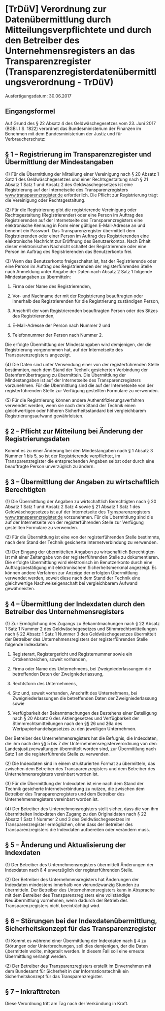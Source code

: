 # [TrDüV] Verordnung zur Datenübermittlung durch Mitteilungsverpflichtete und durch den Betreiber des Unternehmensregisters an das Transparenzregister  (Transparenzregisterdatenübermittlungsverordnung - TrDüV)

Ausfertigungsdatum: 30.06.2017

 

## Eingangsformel

Auf Grund des § 22 Absatz 4 des Geldwäschegesetzes vom 23. Juni 2017 (BGBl. I S. 1822) verordnet das Bundesministerium der Finanzen im Benehmen mit dem Bundesministerium der Justiz und für Verbraucherschutz:


## § 1 – Registrierung im Transparenzregister und Übermittlung der Mindestangaben

(1) Für die Übermittlung der Mitteilung einer Vereinigung nach § 20 Absatz 1 Satz 1 des Geldwäschegesetzes und einer Rechtsgestaltung nach § 21 Absatz 1 Satz 1 und Absatz 2 des Geldwäschegesetzes ist eine Registrierung auf der Internetseite des Transparenzregisters www.transparenzregister.de erforderlich. Die Pflicht zur Registrierung trägt die Vereinigung oder Rechtsgestaltung.

(2) Für die Registrierung gibt die registrierende Vereinigung oder Rechtsgestaltung (Registrierender) oder eine Person im Auftrag des Registrierenden auf der Internetseite des Transparenzregisters eine elektronische Kennung in Form einer gültigen E-Mail-Adresse an und benennt ein Passwort. Das Transparenzregister übermittelt dem Registrierenden oder einer Person im Auftrag des Registrierenden eine elektronische Nachricht zur Eröffnung des Benutzerkontos. Nach Erhalt dieser elektronischen Nachricht schaltet der Registrierende oder eine Person im Auftrag des Registrierenden das Benutzerkonto frei.

(3) Wenn das Benutzerkonto freigeschaltet ist, hat der Registrierende oder eine Person im Auftrag des Registrierenden der registerführenden Stelle nach Anmeldung unter Angabe der Daten nach Absatz 2 Satz 1 folgende Mindestangaben zu übermitteln:

1. Firma oder Name des Registrierenden,

2. Vor- und Nachname der mit der Registrierung beauftragten oder innerhalb des Registrierenden für die Registrierung zuständigen Person,

3. Anschrift der vom Registrierenden beauftragten Person oder des Sitzes des Registrierenden,

4. E-Mail-Adresse der Person nach Nummer 2 und

5. Telefonnummer der Person nach Nummer 2.

Die erfolgte Übermittlung der Mindestangaben wird demjenigen, der die Registrierung vorgenommen hat, auf der Internetseite des Transparenzregisters angezeigt.

(4) Die Daten sind unter Verwendung einer von der registerführenden Stelle bestimmten, nach dem Stand der Technik gesicherten Verbindung der Datenfernübertragung zu übermitteln. Die Übermittlung der Mindestangaben ist auf der Internetseite des Transparenzregisters vorzunehmen. Für die Übermittlung sind die auf der Internetseite von der registerführenden Stelle zur Verfügung gestellten Formulare zu verwenden.

(5) Für die Registrierung können andere Authentifizierungsverfahren verwendet werden, wenn sie nach dem Stand der Technik einen gleichwertigen oder höheren Sicherheitsstandard bei vergleichbarem Registrierungsaufwand gewährleisten.


## § 2 – Pflicht zur Mitteilung bei Änderung der Registrierungsdaten

Kommt es zu einer Änderung bei den Mindestangaben nach § 1 Absatz 3 Nummer 1 bis 5, so ist der Registrierende verpflichtet, im Transparenzregister die entsprechenden Angaben selbst oder durch eine beauftragte Person unverzüglich zu ändern.


## § 3 – Übermittlung der Angaben zu wirtschaftlich Berechtigten

(1) Die Übermittlung der Angaben zu wirtschaftlich Berechtigten nach § 20 Absatz 1 Satz 1 und Absatz 2 Satz 4 sowie § 21 Absatz 1 Satz 1 des Geldwäschegesetzes ist auf der Internetseite des Transparenzregisters www.transparenzregister.de vorzunehmen. Für die Übermittlung sind die auf der Internetseite von der registerführenden Stelle zur Verfügung gestellten Formulare zu verwenden.

(2) Für die Übermittlung ist eine von der registerführenden Stelle bestimmte, nach dem Stand der Technik gesicherte Internetverbindung zu verwenden.

(3) Der Eingang der übermittelten Angaben zu wirtschaftlich Berechtigten ist mit einer Zeitangabe von der registerführenden Stelle zu dokumentieren. Die erfolgte Übermittlung wird elektronisch im Benutzerkonto durch eine Auftragsbestätigung mit elektronischem Sicherheitsmerkmal angezeigt. Es können andere Verfahren zur Anzeige der erfolgten Übermittlung verwendet werden, soweit diese nach dem Stand der Technik eine gleichwertige Nachweiseigenschaft bei vergleichbarem Aufwand gewährleisten.


## § 4 – Übermittlung der Indexdaten durch den Betreiber des Unternehmensregisters

(1) Zur Ermöglichung des Zugangs zu Bekanntmachungen nach § 22 Absatz 1 Satz 1 Nummer 2 des Geldwäschegesetzes und Stimmrechtsmitteilungen nach § 22 Absatz 1 Satz 1 Nummer 3 des Geldwäschegesetzes übermittelt der Betreiber des Unternehmensregisters der registerführenden Stelle folgende Indexdaten:

1. Registerart, Registergericht und Registernummer sowie ein Ortskennzeichen, soweit vorhanden,

2. Firma oder Name des Unternehmens, bei Zweigniederlassungen die betreffenden Daten der Zweigniederlassung,

3. Rechtsform des Unternehmens,

4. Sitz und, soweit vorhanden, Anschrift des Unternehmens, bei Zweigniederlassungen die betreffenden Daten der Zweigniederlassung sowie

5. Verfügbarkeit der Bekanntmachungen des Bestehens einer Beteiligung nach § 20 Absatz 6 des Aktiengesetzes und Verfügbarkeit der Stimmrechtsmitteilungen nach den §§ 26 und 26a des Wertpapierhandelsgesetzes zu den jeweiligen Unternehmen.

Der Betreiber des Unternehmensregisters hat die Befugnis, die Indexdaten, die ihm nach den §§ 5 bis 7 der Unternehmensregisterverordnung von den Landesjustizverwaltungen übermittelt worden sind, zur Übermittlung nach Satz 1 an die registerführende Stelle zu verwenden.

(2) Die Indexdaten sind in einem strukturierten Format zu übermitteln, das zwischen dem Betreiber des Transparenzregisters und dem Betreiber des Unternehmensregisters vereinbart worden ist.

(3) Für die Übermittlung der Indexdaten ist eine nach dem Stand der Technik gesicherte Internetverbindung zu nutzen, die zwischen dem Betreiber des Transparenzregisters und dem Betreiber des Unternehmensregisters vereinbart worden ist.

(4) Der Betreiber des Unternehmensregisters stellt sicher, dass die von ihm übermittelten Indexdaten den Zugang zu den Originaldaten nach § 22 Absatz 1 Satz 1 Nummer 2 und 3 des Geldwäschegesetzes im Transparenzregister ermöglichen, ohne dass der Betreiber des Transparenzregisters die Indexdaten aufbereiten oder verändern muss.


## § 5 – Änderung und Aktualisierung der Indexdaten

(1) Der Betreiber des Unternehmensregisters übermittelt Änderungen der Indexdaten nach § 4 unverzüglich der registerführenden Stelle.

(2) Der Betreiber des Unternehmensregisters hat Änderungen der Indexdaten mindestens innerhalb von vierundzwanzig Stunden zu übermitteln. Der Betreiber des Unternehmensregisters kann in Absprache mit dem Betreiber des Transparenzregisters eine vollständige Neuübermittlung vornehmen, wenn dadurch der Betrieb des Transparenzregisters nicht beeinträchtigt wird.


## § 6 – Störungen bei der Indexdatenübermittlung, Sicherheitskonzept für das Transparenzregister

(1) Kommt es während einer Übermittlung der Indexdaten nach § 4 zu Störungen oder Unterbrechungen, soll dies demjenigen, der die Daten übermitteln wollte, mitgeteilt werden. In diesem Fall soll eine erneute Übermittlung verlangt werden.

(2) Der Betreiber des Transparenzregisters erstellt im Einvernehmen mit dem Bundesamt für Sicherheit in der Informationstechnik ein Sicherheitskonzept für das Transparenzregister.


## § 7 – Inkrafttreten

Diese Verordnung tritt am Tag nach der Verkündung in Kraft.
